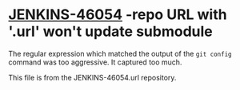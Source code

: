# [JENKINS-46054](https://issues.jenkins-ci.org/browse/JENKINS-46054) -repo URL with '.url' won't update submodule

The regular expression which matched the output of the `git config`
command was too aggressive. It captured too much.

This file is from the JENKINS-46054.url repository.
